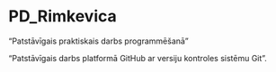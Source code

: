 # PD_Rimkevica
 “Patstāvīgais praktiskais darbs programmēšanā”
 
“Patstāvīgais darbs platformā GitHub ar versiju kontroles sistēmu Git”.
